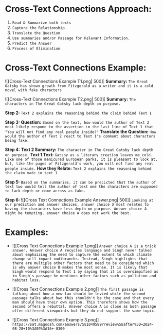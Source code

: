 
# Cross-Text Connections Approach:
1. `Read & Summarize both texts`
2. `Capture the Relationship`
3. `Translate the Question`
4. `Use summaries and/or Passage for Relevant Information.`
5. `Predict the Answer`
6. `Process of Elimination`


# Cross-Text Connections Example:
![[Cross-Text Connections Example T1.png| 500]]
**Summary:** `The Great Gatsby has shown growth from Fitzgerald as a writer and it is a cold novel with fake characters`

![[Cross-Text Connections Example T2.png| 500]]
**Summary:** `The characters in The Great Gatsby lack depth on purpose.`

**Step 2:**
`Text 2 explains the reasoning behind the claim behind Text 1`

**Step 3:**
**Question:** `Based on the text, how would the author of Text 2 most likely respond to the assertion in the last line of Text 1 that "You will not find any real people inside?"`
**Translate the Question:**  `How would the author of Text 2 react to Text 1's comment about characters being fake.`

**Step 4:**
**Text 2 Summary:** `The character in The Great Gatsby lack depth on purpose.`
**Text 1 Text:** `Gatsby as a literary creation leaves me cold. Like one of those manicured European parks, it is pleasant to look at, but, like the pages of Fitzgerald's work, you will not find any real people inside.`
**How they Relate:** `Text 2 explains the reasoning behind the claim made in text 1`

**Step 5:**
`Based on the summaries, it can be precicted that the author of text two would tell the author of text one the characters are supposed to lack depth or come across as fake.`

**Step 6:**
![[Cross Text Connections Example Answer.png| 500]]
`Looking at our prediction and answer choices, answer choice D most relates to having the characters have less depth on purpose. Answer choice A might be tempting, answer choice A does not work the best.`



# Examples:

- ![[Cross Text Connections Example 1.png]]
	`Answer choice A is a trick answer. Answer choice A recycles language and Singh never talked about emphaizing the need to capture the extent to which climate change will impact nudibranchs. Instead, Singh highlights that there are multiple other factors that need to be considered which is why answer choice B makes the most sense. It is likely that Singh would respond to Text 1 by saying that it is oversimpified as in Singh's passage he mentions other factors such as pollution and habitat loss. `

- ![[Cross Text Connections Example 2.png]]
	`The first passage is talking about how a new tax should be levied while the second passage talks about hwo this shouldn't be the case and that every man should have their own option. This therefore shows how the second offers a rebuttal. Answer choice A is close as both passage offer different viewpoints but they do not support the same topic. `

- ![[Cross Text Connections Example 3.png]]
	`https://sat.magoosh.com/answers/581040589?review%5Bafter%5D=2024-08-20+10%3A09%3A16+-0300`